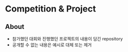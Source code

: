 # Competition & Project

## About
- 참가했던 대회와 진행했던 프로젝트의 내용이 담긴 repository
- 공개할 수 없는 내용은 예시로 대체 또는 제거